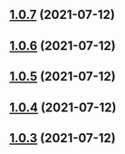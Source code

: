 ## [1.0.7](https://github.com/Telesero/freeswitch/compare/telesero_fs_bundle-1.0.6...telesero_fs_bundle-1.0.7) (2021-07-12)



## [1.0.6](https://github.com/Telesero/freeswitch/compare/telesero_fs_bundle-1.0.5...telesero_fs_bundle-1.0.6) (2021-07-12)



## [1.0.5](https://github.com/Telesero/freeswitch/compare/telesero_fs_bundle-1.0.4...telesero_fs_bundle-1.0.5) (2021-07-12)



## [1.0.4](https://github.com/Telesero/freeswitch/compare/telesero_fs_bundle-1.0.3...telesero_fs_bundle-1.0.4) (2021-07-12)



## [1.0.3](https://github.com/Telesero/freeswitch/compare/telesero_fs_bundle-1.0.2...telesero_fs_bundle-1.0.3) (2021-07-12)



